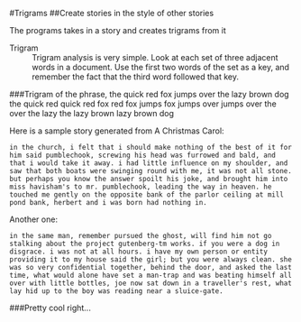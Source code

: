 #Trigrams
##Create stories in the style of other stories

The programs takes in a story and creates trigrams from it

<dl>
  <dt>Trigram</dt>
  <dd>Trigram analysis is very simple. Look at each set of three adjacent words in a document. Use the first two words of the set as a key, and remember the fact that the third word followed that key.</dd>
</dl>
###Trigram of the phrase, the quick red fox jumps over the lazy brown dog
    the quick red
    quick red fox
    red fox jumps
    fox jumps over
    jumps over the
    over the lazy
    the lazy brown
    lazy brown dog

Here is a sample story generated from A Christmas Carol:

    in the church, i felt that i should make nothing of the best of it for him said pumblechook, screwing his head was furrowed and bald, and that i would take it away. i had little influence on my shoulder, and saw that both boats were swinging round with me, it was not all stone. but perhaps you know the answer spoilt his joke, and brought him into miss havisham's to mr. pumblechook, leading the way in heaven. he touched me gently on the opposite bank of the parlor ceiling at mill pond bank, herbert and i was born had nothing in.

Another one:

    in the same man, remember pursued the ghost, will find him not go stalking about the project gutenberg-tm works. if you were a dog in disgrace. i was not at all hours. i have my own person or entity providing it to my house said the girl; but you were always clean. she was so very confidential together, behind the door, and asked the last time, what would alone have set a man-trap and was beating himself all over with little bottles, joe now sat down in a traveller's rest, what lay hid up to the boy was reading near a sluice-gate.

###Pretty cool right...

